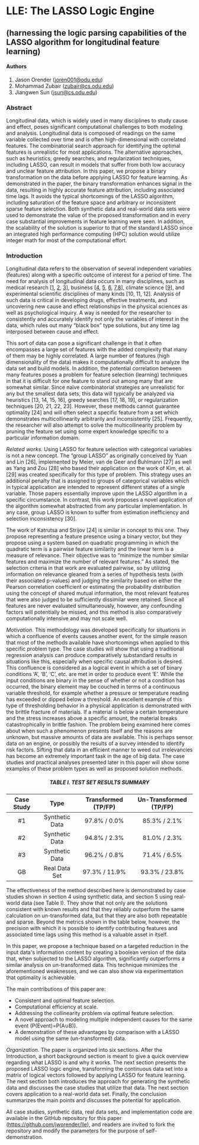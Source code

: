 # LLE: The LASSO Logic Engine
## (harnessing the logic parsing capabilities of the LASSO algorithm for longitudinal feature learning)

#### Authors
1. Jason Orender (<a href = "mailto:joren001@odu.edu">joren001@odu.edu</a>)
2. Mohammad Zubair (<a href = "mailto:zubair@cs.odu.edu">zubair@cs.odu.edu</a>)
3. Jiangwen Sun (<a href = "jsun@cs.odu.edu">jsun@cs.odu.edu</a>)

### Abstract  
Longitudinal data, which is widely used in many disciplines to study cause and
effect, poses significant computational challenges to both modeling and
analysis.  Longitudinal data is composed of readings on the same variable
collected over time and is often high-dimensional with correlated features.  The
combinatorial search approach for identifying the optimal features is
unrealistic for most applications.  The alternative approaches, such as
heuristics, greedy searches, and regularization techniques, including LASSO, can
result in models that suffer from both low accuracy and unclear feature
attribution. In this paper, we propose a binary transformation on the data
before applying LASSO for feature learning.  As demonstrated in the paper, the
binary transformation enhances signal in the data, resulting in highly accurate
feature attribution, including associated time lags. It avoids the typical
shortcomings of the LASSO algorithm, including saturation of the feature space
and arbitrary or inconsistent sparse feature selection.  Both synthetic data and
real-world data sets were used to demonstrate the value of the proposed
transformation and in every case substantial improvements in feature learning
were seen.  In addition, the scalability of the solution is superior to that of
the standard LASSO since an integrated high performance computing (HPC) solution
would utilize integer math for most of the computational effort.

### Introduction

Longitudinal data refers to the observation of several independent variables
(features) along with a specific outcome of interest for a period of time. The
need for analysis of longitudinal data occurs in many disciplines, such as
medical research [<a href="https://escholarship.org/content/qt67p9d40p/qt67p9d40p.pdf">1</a>, <a href="https://www.researchgate.net/profile/L-Alan-Sroufe-2/publication/5390481_The_Construction_of_Experience_A_Longitudinal_Study_of_Representation_and_Behavior/links/5c327a83458515a4c712b2ed/The-Construction-of-Experience-A-Longitudinal-Study-of-Representation-and-Behavior.pdf">2</a>, <a href="https://www.liebertpub.com/doi/pdf/10.1089/neu.2016.4677">3</a>], business [<a href="https://scholar.google.com/scholar?hl=en&as_sdt=0%2C47&q=Evolving+sustainably%3A+A+longitudinal+study+of+corporate+sustainable+development.+Strategic+management+journal&btnG=">4</a>, <a href="https://scholar.google.com/scholar?hl=en&as_sdt=0%2C47&q=achievement+and+entrepreneurship%3A+A++longitudinal+study&btnG=">5</a>, <a href="https://www.researchgate.net/profile/Colette-Henry-2/publication/247738795_The_Effectiveness_of_Training_for_New_Business_CreationA_Longitudinal_Study/links/54ca0a200cf2807dcc288644/The-Effectiveness-of-Training-for-New-Business-CreationA-Longitudinal-Study.pdf">6</a>, <a href="https://scholar.google.com/scholar?hl=en&as_sdt=0%2C47&q=A+longitudinal+study+of++climates.+Journal+of+organizational+behavior&btnG=">7</a>,<a href="https://scholar.google.com/scholar?hl=en&as_sdt=0%2C47&q=Team++climate%2C+climate+strength+and+team+performance.+A+longitudinal+study&btnG=">8</a>], climate science [<a href="https://link.springer.com/article/10.1007/s00484-010-0396-z">9</a>], and
experimental scientific disciplines of many kinds [10, 11, 12]. Analysis of such
data is critical in developing drugs, effective treatments, and uncovering new
cause and effect relationships in the physical sciences as well as psychological
inquiry.  A way is needed for the researcher to consistently and accurately
identify not only the variables of interest in the data, which rules out many
“black box” type solutions, but any time lag interposed between cause and
effect.

This sort of data can pose a significant challenge in that it often encompasses
a large set of features with the added complexity that many of them may be
highly correlated. A large number of features (high dimensionality of the data)
makes it computationally difficult to analyze the data set and build models. In
addition, the potential correlation between many features poses a problem for
feature selection (learning) techniques in that it is difficult for one feature
to stand out among many that are somewhat similar.  Since naïve combinatorial
strategies are unrealistic for any but the smallest data sets, this data will
typically be analyzed via heuristics [13, 14, 15, 16], greedy searches [17, 18,
19], or regularization techniques [20, 21, 22, 23].  However, these methods
cannot guarantee optimality [24] and will often select a specific feature from
a set which demonstrates multicollinearity arbitrarily and inconsistently [25].
Frequently, the researcher will also attempt to solve the multicollinearity
problem by pruning the feature set using some expert knowledge specific to a
particular information domain.

*Related works*. Using LASSO for feature selection with categorical variables is
not a new concept.  The “group LASSO” as originally conceived by Yuan and Lin
[26], implemented by Meier, van de Geer and Buhlmann [27] as well as Yang and
Zou [28] who based their application on the work of Kim, et. al. [29] was
created specifically for this type of problem.  This strategy uses an additional
penalty that is assigned to groups of categorical variables which in typical
application are intended to represent different states of a single variable.
Those papers essentially improve upon the LASSO algorithm in a specific
circumstance. In contrast, this work proposes a novel application of the
algorithm somewhat abstracted from any particular implementation. In any case,
group LASSO is known to suffer from estimation inefficiency and selection
inconsistency [30].

The work of Katrutsa and Strijov [24] is similar in concept to this one.  They
propose representing a feature presence using a binary vector, but they
propose using a system based on quadratic programming in which the quadratic
term is a pairwise feature similarity and the linear term is a measure of
relevance.  Their objective was to “minimize the number similar features and
maximize the number of relevant features.”  As stated, the selection criteria in
that work are evaluated pairwise, so by utilizing information on relevance
gleaned from a series of hypothesis tests (with their associated p-values) and
judging the similarity based on either the Pearson correlation coefficient or
estimating the probability distribution using the concept of shared mutual
information, the most relevant features that were also judged to be sufficiently
dissimilar were retained.  Since all features are never evaluated
simultaneously, however, any confounding factors will potentially be missed, and
this method is also comparatively computationally intensive and may not scale
well.

*Motivation*. This methodology was developed specifically for situations in
which a confluence of events causes another event, for the simple reason that
most of the methods available have shortcomings when applied to this specific
problem type. The case studies will show that using a traditional regression
analysis can produce comparatively substandard results in situations like this,
especially when specific causal attribution is desired.  This confluence is
considered as a logical event in which a set of binary conditions ‘A’, ‘B’, ‘C’,
etc. are met in order to produce event ‘E’.  While the input conditions are
binary in the sense of whether or not a condition has occurred, the binary
element may be couched in terms of a continuous variable threshold, for example
whether a pressure or temperature reading has exceeded or dipped below a
threshold. An excellent example of this type of thresholding behavior in a
physical application is demonstrated with the brittle fracture of materials.  If
a material is below a certain temperature and the stress increases above a
specific amount, the material breaks catastrophically in brittle fashion.  The
problem being examined here comes about when such a phenomenon presents itself
and the reasons are unknown, but massive amounts of data are available.  This is
perhaps sensor data on an engine, or possibly the results of a survey intended
to identify risk factors.  Sifting that data in an efficient manner to weed out
irrelevancies has become an extremely important task in the age of big data.
The case studies and practical analyses presented later in this paper will show
some examples of these problem types as well as proposed solution methods.

<h5 align="center">TABLE I. 	TEST SET RESULTS SUMMARY</h5>  

Case Study  | Type           | Transformed (TP/FP)  | Un-Transformed (TP/FP)  |
:----------:|:--------------:|:--------------------:|:-----------------------:|
#1          | Synthetic Data | 97.8% / 0.0%         | 85.3% / 2.1%            |
#2          | Synthetic Data | 94.8% / 2.3%         | 81.0% / 2.3%            |
#3          | Synthetic Data | 96.2% / 0.8%         | 71.4% / 6.5%            |
GB          | Real Data Set  | 97.3% / 11.9%        | 93.3% / 23.8%           |

The effectiveness of the method described here is demonstrated by case studies
shown in section 4 using synthetic data, and section 5 using real-world data
(see Table I).  They show that not only are the solutions consistent with known
results and that they reliably outperform the same calculation on un-transformed
data, but that they are also both repeatable and sparse. Beyond the metrics
shown in the table below, however, the precision with which it is possible to
identify contributing features and associated time lags using this method is a
valuable asset in itself.

In this paper, we propose a technique based on a targeted reduction in the input
data's information content by creating a boolean version of the data that, when
subjected to the LASSO algorithm, significantly outperforms a similar analysis
on un-transformed data.  This technique minimizes the aforementioned weaknesses,
and we can also show via experimentation that optimality is achievable.

The main contributions of this paper are:

- Consistent and optimal feature selection.
- Computational efficiency at scale.
- Addressing the collinearity problem via optimal feature selection.
- A novel approach to modeling multiple independent causes for the same event
(P(Event)=P(A∪B)).
- A demonstration of these advantages by comparison with a LASSO model using the
same (un-transformed) data.

*Organization*.  The paper is organized into six sections.  After the
Introduction, a short background section is meant to give a quick overview
regarding what LASSO is and why it works.  The next section presents the
proposed LASSO logic engine, transforming the continuous data set into a matrix
of logical vectors followed by applying LASSO for feature learning.  The next
section both introduces the approach for generating the synthetic data and
discusses the case studies that utilize that data.  The next section covers
application to a real-world data set. Finally, the conclusion summarizes the
main points and discusses the potential for application.

All case studies, synthetic data, real data sets, and implementation code are
available in the GitHub repository for this paper
(https://github.com/jworender/lle), and readers are invited to fork the
repository and modify the parameters for the purpose of self-demonstration.

	
